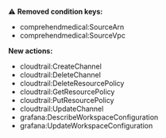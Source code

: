 :warning: **Removed condition keys:**

- comprehendmedical:SourceArn
- comprehendmedical:SourceVpc

**New actions:**

- cloudtrail:CreateChannel
- cloudtrail:DeleteChannel
- cloudtrail:DeleteResourcePolicy
- cloudtrail:GetResourcePolicy
- cloudtrail:PutResourcePolicy
- cloudtrail:UpdateChannel
- grafana:DescribeWorkspaceConfiguration
- grafana:UpdateWorkspaceConfiguration
